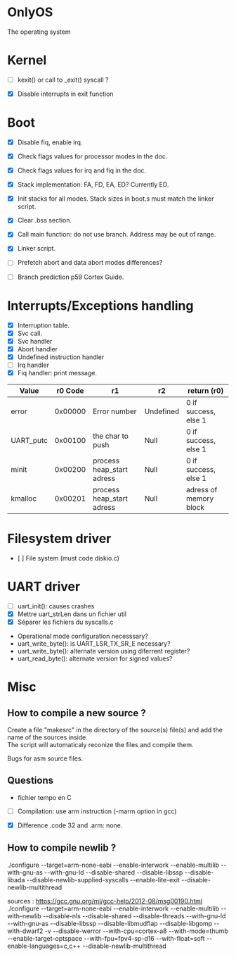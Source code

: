 # OnlyOS
The operating system

# Kernel
- [ ] kexit() or call to _exit() syscall ?
- [x] Disable interrupts in exit function


# Boot
- [x] Disable fiq, enable irq.
- [x] Check flags values for processor modes in the doc.
- [x] Check flags values for irq and fiq in the doc.
- [x] Stack implementation: FA, FD, EA, ED? Currently ED.
- [x] Init stacks for all modes. Stack sizes in boot.s must match the linker script.
- [x] Clear .bss section.
- [x] Call main function: do not use branch. Address may be out of range.
- [x] Linker script.
- [ ] Prefetch abort and data abort modes differences?
- [ ] Branch prediction p59 Cortex Guide.


# Interrupts/Exceptions handling
- [x] Interruption table.
- [x] Svc call.
- [x] Svc handler
- [x] Abort handler
- [x] Undefined instruction handler
- [ ] Irq handler
- [x] Fiq handler: print message.

|    Value   | r0 Code       |     r1                     |   r2                   | return (r0)            |  
| ---------- | ------------- | -------------------------- | ---------------------- | ---------------------- |  
| error      | 0x00000       |  Error number              | Undefined              | 0 if success, else 1   |  
| UART_putc  | 0x00100       |  the char to push          | Null                   | 0 if success, else 1   |  
| minit      | 0x00200       |  process heap_start adress | Null                   | 0 if success, else 1   |  
| kmalloc    | 0x00201       |  process heap_start adress | Null                   | adress of memory block |  


# Filesystem driver
- [ ] File system (must code diskio.c)


# UART driver
- [ ] uart_init(): causes crashes
- [X] Mettre uart_strLen dans un fichier util
- [X] Séparer les fichiers du syscalls.c
- Operational mode configuration necesssary?
- uart_write_byte(): is UART_LSR_TX_SR_E necessary?
- uart_write_byte(): alternate version using diferrent register?
- uart_read_byte(): alternate version for signed values?


# Misc
How to compile a new source ?
-----------------------------
Create a file "makesrc" in the directory of the source(s) file(s) and add the name of the sources inside.  
The script will automaticaly reconize the files and compile them.  

Bugs for asm source files.  

Questions
---------
- fichier tempo en C
- [ ] Compilation: use arm instruction (-marm option in gcc)
- [x] Difference .code 32 and .arm: none.


How to compile newlib ?
-----------------------
./configure --target=arm-none-eabi --enable-interwork --enable-multilib --with-gnu-as --with-gnu-ld --disable-shared --disable-libssp --disable-libada --disable-newlib-supplied-syscalls --enable-lite-exit --disable-newlib-multithread

sources : https://gcc.gnu.org/ml/gcc-help/2012-08/msg00190.html
./configure --target=arm-none-eabi --enable-interwork --enable-multilib --with-newlib --disable-nls --disable-shared --disable-threads --with-gnu-ld --with-gnu-as --disable-libssp --disable-libmudflap --disable-libgomp --with-dwarf2 -v --disable-werror --with-cpu=cortex-a8 --with-mode=thumb --enable-target-optspace --with-fpu=fpv4-sp-d16 --with-float=soft --enable-languages=c,c++ --disable-newlib-multithread

